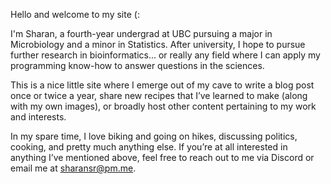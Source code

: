 Hello and welcome to my site (:

I'm Sharan, a fourth-year undergrad at UBC pursuing a major in Microbiology and a minor in Statistics. After university, I hope to pursue further research in bioinformatics... or really any field where I can apply my programming know-how to answer questions in the sciences.

This is a nice little site where I emerge out of my cave to write a blog post once or twice a year, share new recipes that I’ve learned to make (along with my own images), or broadly host other content pertaining to my work and interests.

In my spare time, I love biking and going on hikes, discussing politics, cooking, and pretty much anything else. If you’re at all interested in anything I’ve mentioned above, feel free to reach out to me via Discord or email me at [sharansr@pm.me](mailto:sharansr@pm.me).
